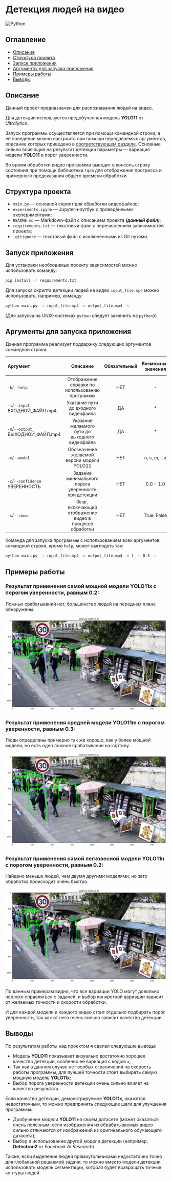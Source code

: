 # Детекция людей на видео

![Python](https://img.shields.io/badge/python-v3.12-blue.svg)

## Оглавление

- [Описание](#описание)
- [Структура проекта](#структура-проекта)
- [Запуск приложения](#запуск-приложения)
- [Аргументы для запуска приложения](#аргументы-для-запуска-приложения)
- [Примеры работы](#примеры-работы)
- [Выводы](#выводы)

## Описание

Данный проект предназначен для распознавания людей на видео.

Для детекции используется предобученная модель **YOLO11** от _Ultralytics_.

Запуск программы осуществляется при помощи командной строки,
а её поведение можно настроить при помощи передаваемых аргументов,
описание которых приведено в [соответствующем разделе](#аргументы-для-запуска-приложения).
Основные сильно влияющие на результат детекции параметры
— вариация модели **YOLO11** и порог уверенности.

Во время обработки видео программа выводит в консоль строку состояния при помощи библиотеки `tqdm`
для отображения прогресса и примерного предсказания общего времени обработки.

## Структура проекта

- `main.py` — основной скрипт для обработки видеофайлов;
- `experiments.ipynb` — Jupyter-ноутбук с проведёнными экспериментами;
- `README.md` — Markdown-файл с описанием проекта ***(данный файл)***;
- `requirements.txt` — текстовый файл с перечислением зависимостей проекта;
- `.gitignore` — текстовый файл с исключёнными из Git путями.

## Запуск приложения

Для установки необходимых проекту зависимостей можно использовать команду:

```bash
pip install -r requirements.txt
```

Для запуска скрипта детекции людей на видео `input_file.mp4` можно использовать, например, команду:

```bash
python main.py -i input_file.mp4 -o output_file.mp4 -s
```

(Для запуска на UNIX-системах `python` следует заменить на `python3`)

## Аргументы для запуска приложения

Данная программа реализует поддержку следующих аргументов командной строки:

| Аргумент                          |                        Описание                         | Обязательный | Возможные значения | Значение по умолчанию |
|:----------------------------------|:-------------------------------------------------------:|:------------:|:------------------:|:---------------------:|
| `-h`/`--help`                     |     Отображение справки по использованию программы      |     НЕТ      |         -          |           -           |
| `-i`/`--input` ВХОДНОЙ_ФАЙЛ.mp4   |          Указание пути до входного видеофайла           |      ДА      |         *          |           -           |
| `-o`/`--output` ВЫХОДНОЙ_ФАЙЛ.mp4 |     Указание желаемого пути до выходного видеофайла     |      ДА      |         *          |           -           |
| `-m`/`--model`                    |        Обозначение желаемой версии модели YOLO11        |     НЕТ      |   n, s, m, l, x    |           x           |
| `-c`/`--confidence` УВЕРЕННОСТЬ   |  Задание минимального порога уверенности при детекции   |     НЕТ      |     0.0 - 1.0      |         0.25          |
| `-s`/`--show`                     | Флаг, включающий отображение видео в процессе обработки |     НЕТ      |    True, False     |         False         |

Команда для запуска программы с использованием всех аргументов командной строки, кроме `help`, может выглядеть так:

```bash
python main.py -i input_file.mp4 -o output_file.mp4 -m l -c 0.3 -s
```

## Примеры работы

### Результат применения самой мощной модели YOLO11x с порогом уверенности, равным 0.2:

Ложных срабатываний нет, большинство людей на переднем плане обнаружены.

![YOLO11x, conf=0.2](example_img/x02.png)

### Результат применения средней модели YOLO11m с порогом уверенности, равным 0.3:

Люди определены примерно так же хорошо, как у более мощной модели, но есть одно ложное срабатывание на картину.

![YOLO11m, conf=0.3](example_img/m03.png)

### Результат применения самой легковесной модели YOLO11n с порогом уверенности, равным 0.2:

Найдено меньше людей, чем двумя другими моделями, но зато обработка происходит очень быстро.

![YOLO11n, conf=0.2](example_img/n02.png)

По данным примерам видно, что все вариации YOLO могут довольно неплохо справляться с задачей,
и выбор конкретной вариации зависит от желаемых точности и скорости обработки.

И для каждой модели и каждого видео стоит отдельно подбирать порог уверенности,
так как от него очень сильно зависит качество детекции.

## Выводы

По результатам работы над проектом я сделал следующие выводы:
- Модель **YOLO11** показывает визуально достаточно хорошее качество детекции, особенно её вариация с кодом `x`;
- Так как в данном случае нет особых ограничений на скорость работы программы,
для лучшей точности стоит выбирать самую мощную модель **YOLO11x**;
- Выбор порога уверенности детекции очень сильно влияет на качество результата.

Если качество детекции, демонстрируемое **YOLO11x**, окажется недостаточным,
то можно предпринять следующие шаги для улучшения программы:
- Дообучение модели **YOLO11** на своём датасете (может оказаться очень полезным,
если изображения из обрабатываемых видео сильно отличаются от изображений из оригинального обучающего датасета);
- Выбор и использование другой модели детекции (например, **Detectron2** от _Facebook AI Research_).

Также, если выделение людей прямоугольниками недостаточно точно для глобальной решаемой задачи,
то можно вместо модели детекции использовать модель сегментации, которая будет возвращать точные контуры людей.
